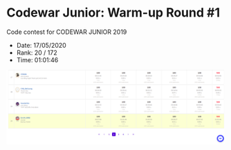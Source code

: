 # Codewar Junior: Warm-up Round #1

Code contest for CODEWAR JUNIOR 2019

- Date: 17/05/2020
- Rank: 20 / 172
- Time: 01:01:46

![Total rank](./images/final_rank.png)
